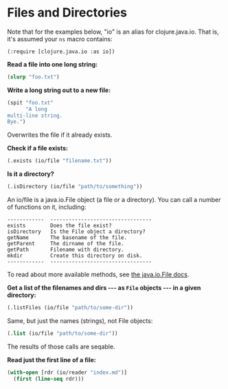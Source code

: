 # Files and Directories

Note that for the examples below, "io" is an alias for
clojure.java.io. That is, it's assumed your `ns` macro contains:

    (:require [clojure.java.io :as io])

**Read a file into one long string:**

```clojure
(slurp "foo.txt")
```

**Write a long string out to a new file:**

```clojure
(spit "foo.txt"
      "A long
multi-line string.
Bye.")
```

Overwrites the file if it already exists.

**Check if a file exists:**

```clojure
(.exists (io/file "filename.txt"))
```

**Is it a directory?**

```clojure
(.isDirectory (io/file "path/to/something"))
```

An io/file is a java.io.File object (a file or a directory). You can
call a number of functions on it, including:

    ------------  ---------------------------------
    exists        Does the file exist?
    isDirectory   Is the File object a directory?
    getName       The basename of the file.
    getParent     The dirname of the file.
    getPath       Filename with directory.
    mkdir         Create this directory on disk.
    ------------  ---------------------------------

To read about more available methods, see [the java.io.File
docs](http://docs.oracle.com/javase/7/docs/api/java/io/File.html).

**Get a list of the filenames and dirs --- as `File` objects --- in a
given directory:**

```clojure
(.listFiles (io/file "path/to/some-dir"))
```

Same, but just the names (strings), not File objects:

```clojure
(.list (io/file "path/to/some-dir"))
```

The results of those calls are seqable.

**Read just the first line of a file:**

```clojure
(with-open [rdr (io/reader "index.md")]
  (first (line-seq rdr)))
```

